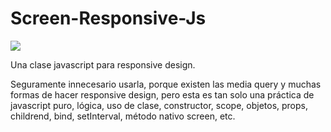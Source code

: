 # Screen-Responsive-Js

![](sr.gif)

Una clase javascript para responsive design.

Seguramente innecesario usarla, porque existen las media query y muchas formas de hacer responsive design, pero esta es tan solo una práctica de javascript puro, lógica, uso de clase, constructor, scope, objetos, props, childrend, bind, setInterval, método nativo screen, etc.

